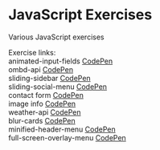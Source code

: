 # JavaScript Exercises

Various JavaScript exercises

Exercise links:\
animated-input-fields [CodePen](https://codepen.io/marigold001/full/rNKJEZJ)\
ombd-api [CodePen](https://codepen.io/marigold001/full/YzvavZV)\
sliding-sidebar [CodePen](https://codepen.io/marigold001/full/dyKmKKz)\
sliding-social-menu [CodePen](https://codepen.io/marigold001/full/NWzYzeJ)\
contact form [CodePen](https://codepen.io/marigold001/full/dyKmKEJ)\
image info [CodePen](https://codepen.io/marigold001/full/abKYjoW)\
weather-api [CodePen](https://codepen.io/marigold001/full/MWXXZYb)\
blur-cards [CodePen](https://codepen.io/marigold001/full/abKQrqE)\
minified-header-menu [CodePen](https://codepen.io/marigold001/full/xxzQoLB)\
full-screen-overlay-menu [CodePen](https://codepen.io/marigold001/full/xxzNGJw)
